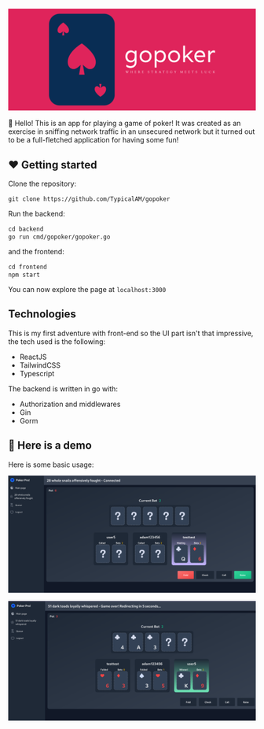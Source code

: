 <p align="center">
    <img src="assets/cover.png" />
</p>

👋 Hello! This is an app for playing a game of poker! It was created as an exercise in sniffing network traffic in an unsecured network but it turned out to be a full-fletched application for having some fun!

## ❤️ Getting started

Clone the repository:

```
git clone https://github.com/TypicalAM/gopoker
```

Run the backend:

```
cd backend
go run cmd/gopoker/gopoker.go
```

and the frontend:

```
cd frontend
npm start
```

You can now explore the page at `localhost:3000`

## Technologies

This is my first adventure with front-end so the UI part isn't that impressive, the tech used is the following:
- ReactJS
- TailwindCSS
- Typescript

The backend is written in go with:
- Authorization and middlewares
- Gin
- Gorm

## 📸 Here is a demo

Here is some basic usage:

<p align="center">
    <img src="assets/basic game.png" />
</p>

<p align="center">
    <img src="assets/basic game 2.png" />
</p>

